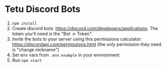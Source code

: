 Tetu Discord Bots
==

1. `npm install`
2. Create discord bots: https://discord.com/developers/applications. The token you'll need is the "Bot -> Token".
3. Invite the bots to your server using this permissions calculator: https://discordapi.com/permissions.html (the only permission they need is "change nickname")
4. Set env vars from `.env.example` in your environment
5. Run `npm start`

